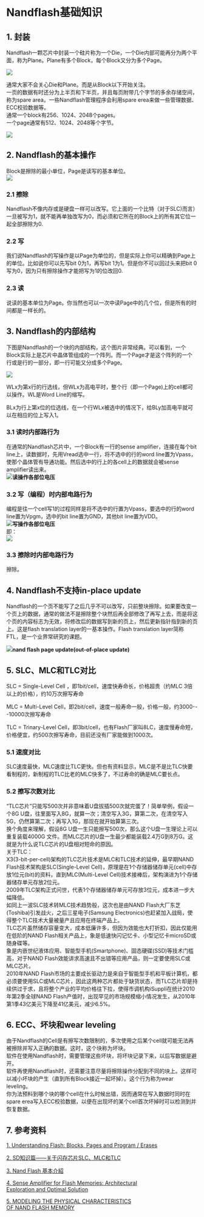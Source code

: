 # Nandflash基础知识

## 1. 封装

Nandflash一颗芯片中封装一个硅片称为一个Die，一个Die内部可能再分为两个平面，称为Plane。Plane有多个Block，每个Block又分为多个Page。

![](/assets/nand-flash-die-layout.png)

通常大家不会关心Die和Plane。而是从Block以下开始关注。  
一页的数据有时还分为上半页和下半页，并且每页附带几个字节的多余存储空间，称为spare area。一些Nandflash管理程序会利用spare erea来做一些管理数据、ECC校验数据等。  
通常一个block有256、1024、2048个pages。  
一个page通常有512、1024、2048等个字节。  

![](/assets/2vdf3phSdKcGP5c7tDkl_nand_structure.png)

## 2. Nandflash的基本操作

Block是擦除的最小单位，Page是读写的基本单位。  
![](/assets/nand-flash-blocks-pages-program-erases.jpg)

### 2.1 擦除

Nandflash不像内存或是硬盘一样可以改写。它上面的一个比特（对于SLC\)而言）一旦被写为1，就不能再单独改写为0，而必须和它所在的Block上的所有其它位一起全部擦除为0.

### 2.2 写

我们说Nandflash的写操作是以Page为单位的，但是实际上你可以精确到Page上的单位。比如说你可以先写bit 0为1，再写bit 1为1。但是你不可以回过头来把bit 0写为0，因为只有擦除操作才能把写为1的位改回0.

### 2.3 读

说读的基本单位为Page。你当然也可以一次中读Page中的几个位，但是所有的时间都是一样长的。

## 3. Nandflash的内部结构

下图是Nandflash的一个块的内部结构，这个图片非常经典。可以看到，一个Block实际上是芯片中晶体管组成的一个阵列。而一个Page才是这个阵列的一个行或是行的一部分，即一行可能又分成多个Page。  

![](/assets/lp8RT.jpg)

WLx为第x行的行选线，但WLx为高电平时，整个行（即一个Page\)上的cell都可以操作。WL是Word Line的缩写。

BLx为行上第x位的位选线，在一个行WLx被选中的情况下，给BLy加高电平就可以在相应的位上写入1。

### 3.1 读时内部路行为

在通常的Nandflash芯片中，一个Block有一行的sense amplifier，连接在每个bit line上，读数据时，先用Vread选中一行，将不选中的行的word line置为Vpass，使那个晶体管有导通功能。然后选中的行上的各cell上的数据就会被sense amplifier读出来。  
![](/assets/未命名.png)**读操作各部位电压**

### 3.2 写（编程）时内部电路行为

编程是往一个cell写1的过程同样是将不选中的行置为Vpass，要选中的行的word line置为Vpgm，选中的bit line置为GND，其他bit line置为VDD。  
![](/assets/未命名1.png)**写操作各部位电压**  
即：  
![](/assets/3.png)

### 3.3 擦除时内部电路行为

擦除。

## 4. Nandflash不支持in-place update

Nandflash的一个页不能写了之后几乎不可以改写，只前整块擦除。如果要改变一个页上的数据，通常的做法不是擦除整个块然后再全部修改了再写上去，而是将这个页的内容标志为无效，将修改后的数据写到新的页上，然后更新指针指到新的页上。这是flash translation layer的一基本操作。Flash translation layer简称FTL，是一个业界常研究的课题。

![](/assets/nand-flash-page-update.jpg)**nand flash page update\(out-of-place update\)**

## 5. SLC、MLC和TLC对比

SLC = Single-Level Cell ，即1bit/cell，速度快寿命长，价格超贵（约MLC 3倍以上的价格），约10万次擦写寿命

MLC = Multi-Level Cell，即2bit/cell，速度一般寿命一般，价格一般，约3000---10000次擦写寿命

TLC = Trinary-Level Cell，即3bit/cell，也有Flash厂家叫8LC，速度慢寿命短，价格便宜，约500次擦写寿命，目前还没有厂家能做到1000次。

### 5.1 速度对比

SLC速度最快，MLC速度比TLC更快。但也有资料显示，MLC是不是比TLC快要看制程的，新制程的TLC比老的MLC快多了，不过寿命的确是MLC要长点。

### 5.2 擦写次数对比

“TLC芯片”只能写500次并非意味着U盘拔插500次就完蛋了！简单举例，假设一个8G U盘，往里面写入8G，就算一次；清空写入3G，算第二次，在清空写入5G，仍然算第二次；再写入1G，那现在就开始算第三次。  
换个角度来理解，假设8G U盘一生只能擦写500次，那么这个U盘一生理论上可以重复装载4000G 文件。而MLC芯片的U盘一生最少都能装载2.4万G到8万G。这就是为什么说TLC芯片的U盘相对短命的原因。  
关于TLC：  
X3\(3-bit-per-cell\)架构的TLC芯片技术是MLC和TLC技术的延伸，最早期NAND Flash技术架构是SLC\(Single-Level Cell\)，原理是在1个存储器储存单元\(cell\)中存放1位元\(bit\)的资料，直到MLC\(Multi-Level Cell\)技术接棒后，架构演进为1个存储器储存单元存放2位元。   
2009年TLC架构正式问世，代表1个存储器储存单元可存放3位元，成本进一步大幅降低。  
如同上一波SLC技术转MLC技术趋势般，这次也是由NAND Flash大厂东芝\(Toshiba\)引发战火，之后三星电子\(Samsung Electronics\)也赶紧加入战局，使得整个TLC技术大量被量产且应用在终端产品上。  
TLC芯片虽然储存容量变大，成本低廉许多，但因为效能也大打折扣，因此仅能用在低阶的NAND Flash相关产品上，象是低速快闪记忆卡、小型记忆卡microSD或随身碟等。  
象是内嵌世纪液体应用、智能型手机\(Smartphone\)、固态硬碟\(SSD\)等技术门槛高，对于NAND Flash效能讲求高速且不出错等应用产品，则一定要使用SLC或MLC芯片。  
2010年NAND Flash市场的主要成长驱动力是来自于智能型手机和平板计算机，都必须要使用SLC或MLC芯片，因此这两种芯片都处于缺货状态，而TLC芯片却是持续供过于求，且将整个产业的平均价格往下拉，使得市调机构iSuppli在统计2010年第2季全球NAND Flash产值时，出现罕见的市场规模缩小情况发生，从2010年第1季43亿美元下降至41亿美元，减少6.5%。

## 6. ECC、坏块和wear leveling

由于Nandflash的Cell是有擦写次数限制的，多次使用之后某个cell就可能无法再被擦除并写入正确的数据。这时，这个块称为坏块。  
软件在使用Nandflash时，需要管理这些坏块，将坏块记录下来，以后写数据是避开。  
软件再使用Nandflash时，还需要注意尽量将擦除操作分配到不同的块上。这样可以减小坏块的产生（直到所有Block接近一起坏掉）。这个行为称为wear leveling。  
你为法预料到哪个块的哪个cell在什么时候出错，因而通常在写入数据时同时在spare erea写入ECC校验数据，以便在出现坏的某个cell首次坏掉时可以检测到并恢复数据。

## 7. 参考资料

[1. Understanding Flash: Blocks, Pages and Program / Erases](https://flashdba.com/2014/06/20/understanding-flash-blocks-pages-and-program-erases/)

[2. SD知识篇——关于闪存芯片SLC、MLC和TLC](http://bbs.ixpub.net/thread-9814705-1-1.html)

[3. Nand Flash 基本介紹](http://cmchao.logdown.com/posts/60216)

[4. Sense Amplifier for Flash Memories: Architectural  
Exploration and Optimal Solution](https://repository.iiitd.edu.in/jspui/bitstream/123456789/377/1/MT13156.pdf)

[5. MODELING THE PHYSICAL CHARACTERISTICS  
OF NAND FLASH MEMORY](http://itzbhushan.gitlab.io/files/Thesis.pdf)

